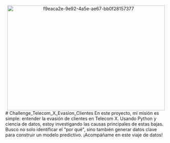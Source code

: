<div align= "center">
  <img width="492" height="328" alt="f9eaca2e-9e92-4a5e-ae67-bb0f28157377" src="https://github.com/user-attachments/assets/a9111d35-3279-4a26-a7d3-6f811ec54cc4" />
</div>
# Challenge_Telecom_X_Evasion_Clientes
En este proyecto, mi misión es simple: entender la evasión de clientes en Telecom X. Usando Python y ciencia de datos, estoy investigando las causas principales de estas bajas. Busco no solo identificar el "por qué", sino también generar datos clave para construir un modelo predictivo. ¡Acompáñame en este viaje de datos!
